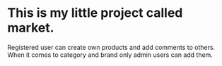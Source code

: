 # This is my little project called market.
Registered user can create own products and add comments to others. When it comes to category and brand only admin users can add them.
